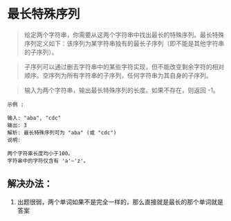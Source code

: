 # 最长特殊序列

> 给定两个字符串，你需要从这两个字符串中找出最长的特殊序列。最长特殊序列定义如下：该序列为某字符串独有的最长子序列（即不能是其他字符串的子序列）。

> 子序列可以通过删去字符串中的某些字符实现，但不能改变剩余字符的相对顺序。空序列为所有字符串的子序列，任何字符串为其自身的子序列。

> 输入为两个字符串，输出最长特殊序列的长度。如果不存在，则返回 -1。


```
示例 :

输入: "aba", "cdc"
输出: 3
解析: 最长特殊序列可为 "aba" (或 "cdc")
说明:

两个字符串长度均小于100。
字符串中的字符仅含有 'a'~'z'。
```

## 解决办法：
1. 出题很弱，两个单词如果不是完全一样的，那么直接就是最长的那个单词就是答案
